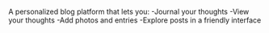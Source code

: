 A personalized blog platform that lets you:
-Journal your thoughts
-View your thoughts
-Add photos and entries
-Explore posts in a friendly interface
